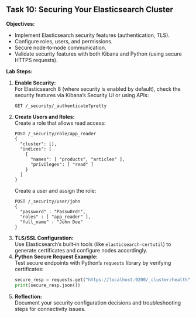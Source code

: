 ## Task 10: Securing Your Elasticsearch Cluster

**Objectives:**
- Implement Elasticsearch security features (authentication, TLS).
- Configure roles, users, and permissions.
- Secure node‑to‑node communication.
- Validate security features with both Kibana and Python (using secure HTTPS requests).

**Lab Steps:**

1. **Enable Security:**  
   For Elasticsearch 8 (where security is enabled by default), check the security features via Kibana’s Security UI or using APIs:
   ```http
   GET /_security/_authenticate?pretty
   ```
2. **Create Users and Roles:**  
   Create a role that allows read access:
   ```http
   POST /_security/role/app_reader
   {
     "cluster": [],
     "indices": [
       {
         "names": [ "products", "articles" ],
         "privileges": [ "read" ]
       }
     ]
   }
   ```
   Create a user and assign the role:
   ```http
   POST /_security/user/john
   {
     "password" : "Passw0rd!",
     "roles" : [ "app_reader" ],
     "full_name" : "John Doe"
   }
   ```
3. **TLS/SSL Configuration:**  
   Use Elasticsearch’s built‑in tools (like `elasticsearch-certutil`) to generate certificates and configure nodes accordingly.
4. **Python Secure Request Example:**  
   Test secure endpoints with Python’s `requests` library by verifying certificates:
   ```python
   secure_resp = requests.get("https://localhost:9200/_cluster/health", verify="path/to/ca.crt")
   print(secure_resp.json())
   ```
5. **Reflection:**  
   Document your security configuration decisions and troubleshooting steps for connectivity issues.
